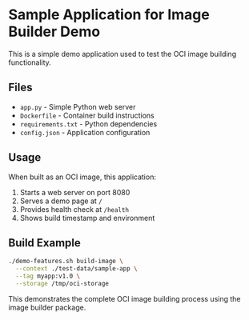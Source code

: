 # Sample Application for Image Builder Demo

This is a simple demo application used to test the OCI image building functionality.

## Files

- `app.py` - Simple Python web server
- `Dockerfile` - Container build instructions
- `requirements.txt` - Python dependencies
- `config.json` - Application configuration

## Usage

When built as an OCI image, this application:

1. Starts a web server on port 8080
2. Serves a demo page at `/`
3. Provides health check at `/health`
4. Shows build timestamp and environment

## Build Example

```bash
./demo-features.sh build-image \
  --context ./test-data/sample-app \
  --tag myapp:v1.0 \
  --storage /tmp/oci-storage
```

This demonstrates the complete OCI image building process using the image builder package.